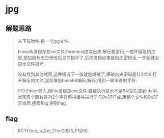 # jpg

## 解题思路

> 从下载附件,是一个jpg文件.

> binwalk发现存在rar文件,foremost提取出来.解压要密码,一度怀疑是伪加密,把加密标志位修改后文件损坏了,后来发现如果是伪加密的话,一开始就会提示文件损坏.

> 没有找到其他线索,这种情况下一般就是爆破了,爆破出来密码是123456.打开解压的文件,里面像是base64编码,解码,得到一串16进制字符.

> 010 Editor导入,用file发现是exe文件.直接执行提示不是64位的,放到ida中,发现有个函数是对2个字符串拼接并进行了与0x37异或,用整个文件和0x37异或后,搜索flag,得到flag.

## flag

> RCTF{orz_u_Get_The.C0D3_F1@9}
